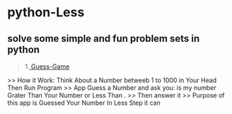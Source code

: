 # python-Less
##  solve some simple and fun problem sets in python


> 1.<a href="./Guess-game">
Guess-Game 
</a> 
>> How it Work: Think About a Number betweeb 1 to 1000  in Your Head Then Run Program
>> App Guess a Number and ask you: is my number Grater Than Your Number or Less Than .
>> Then answer it
>> Purpose of this app is Guessed Your Number In Less Step it can

